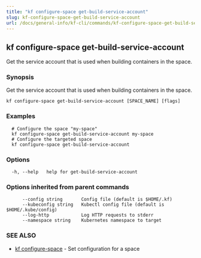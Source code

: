 ```yaml
---
title: "kf configure-space get-build-service-account"
slug: kf-configure-space-get-build-service-account
url: /docs/general-info/kf-cli/commands/kf-configure-space-get-build-service-account/
---
```

## kf configure-space get-build-service-account

Get the service account that is used when building containers in the space.

### Synopsis

Get the service account that is used when building containers in the space.

```
kf configure-space get-build-service-account [SPACE_NAME] [flags]
```

### Examples

```
  # Configure the space "my-space"
  kf configure-space get-build-service-account my-space
  # Configure the targeted space
  kf configure-space get-build-service-account
```

### Options

```
  -h, --help   help for get-build-service-account
```

### Options inherited from parent commands

```
      --config string       Config file (default is $HOME/.kf)
      --kubeconfig string   Kubectl config file (default is $HOME/.kube/config)
      --log-http            Log HTTP requests to stderr
      --namespace string    Kubernetes namespace to target
```

### SEE ALSO

* [kf configure-space](/docs/general-info/kf-cli/commands/kf-configure-space/)	 - Set configuration for a space

